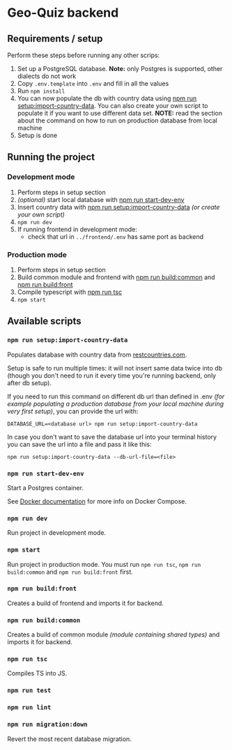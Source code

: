 # Geo-Quiz backend

## Requirements / setup

Perform these steps before running any other scrips:

1. Set up a PostgreSQL database. **Note:** only Postgres is supported, other dialects do not work
2. Copy `.env.template` into `.env` and fill in all the values
3. Run `npm install`
4. You can now populate the db with country data using [npm run setup:import-country-data](#npm-run-setupimport-country-data). You can also create your own script to populate it if you want to use different data set. **NOTE:** read the section about the command on how to run on production database from local machine
5. Setup is done

## Running the project

### Development mode

1. Perform steps in setup section
2. _(optional)_ start local database with [npm run start-dev-env](#npm-run-start-dev-env)
3. Insert country data with [npm run setup:import-country-data](#npm-run-setupimport-country-data) _(or create your own script)_
4. `npm run dev`
5. If running frontend in development mode:
   - check that url in `../frontend/.env` has same port as backend

### Production mode

1. Perform steps in setup section
2. Build common module and frontend with [npm run build:common](#npm-run-buildcommon) and [npm run build:front](#npm-run-buildfront)
3. Compile typescript with [npm run tsc](#npm-run-tsc)
4. `npm start`

## Available scripts

### `npm run setup:import-country-data`

Populates database with country data from [restcountries.com](https://restcountries.com).

Setup is safe to run multiple times: it will not insert same data twice into db (though you don't need to run it every time you're running backend, only after db setup).

If you need to run this command on different db url than defined in .env _(for example populating a production database from your local machine during very first setup)_, you can provide the url with:

`DATABASE_URL=<database url> npm run setup:import-country-data`

In case you don't want to save the database url into your terminal history you can save the url into a file and pass it like this:

`npm run setup:import-country-data --db-url-file=<file>`

### `npm run start-dev-env`

Start a Postgres container.

See [Docker documentation](https://docs.docker.com/compose/) for more info on Docker Compose.

### `npm run dev`

Run project in development mode.

### `npm start`

Run project in production mode. You must run `npm run tsc`, `npm run build:common` and `npm run build:front` first.

### `npm run build:front`

Creates a build of frontend and imports it for backend.

### `npm run build:common`

Creates a build of common module _(module containing shared types)_ and imports it for backend.

### `npm run tsc`

Compiles TS into JS.

### `npm run test`

### `npm run lint`

### `npm run migration:down`

Revert the most recent database migration.
